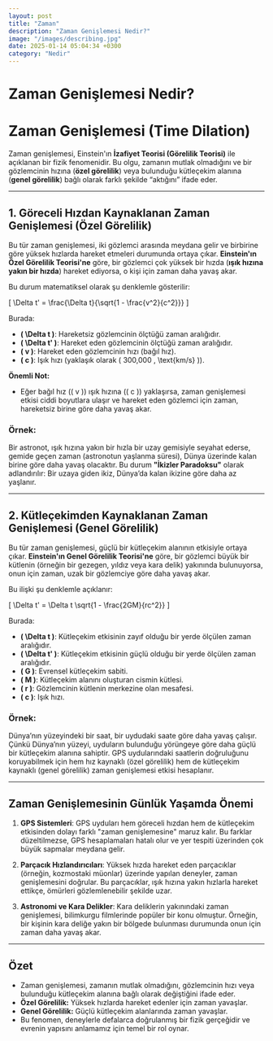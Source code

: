 ```yaml
---
layout: post
title: "Zaman"
description: "Zaman Genişlemesi Nedir?"
image: "/images/describing.jpg"
date: 2025-01-14 05:04:34 +0300
category: "Nedir"
---
```


Zaman Genişlemesi Nedir?
============


# **Zaman Genişlemesi (Time Dilation)**

Zaman genişlemesi, Einstein'ın **İzafiyet Teorisi (Görelilik Teorisi)** ile açıklanan bir fizik fenomenidir. Bu olgu, zamanın mutlak olmadığını ve bir gözlemcinin hızına (**özel görelilik**) veya bulunduğu kütleçekim alanına (**genel görelilik**) bağlı olarak farklı şekilde “aktığını” ifade eder.

---

## **1. Göreceli Hızdan Kaynaklanan Zaman Genişlemesi (Özel Görelilik)**

Bu tür zaman genişlemesi, iki gözlemci arasında meydana gelir ve birbirine göre yüksek hızlarda hareket etmeleri durumunda ortaya çıkar. **Einstein'ın Özel Görelilik Teorisi'ne** göre, bir gözlemci çok yüksek bir hızda (**ışık hızına yakın bir hızda**) hareket ediyorsa, o kişi için zaman daha yavaş akar.

Bu durum matematiksel olarak şu denklemle gösterilir:

\[
\Delta t' = \frac{\Delta t}{\sqrt{1 - \frac{v^2}{c^2}}}
\]

Burada:
- **\( \Delta t \)**: Hareketsiz gözlemcinin ölçtüğü zaman aralığıdır.
- **\( \Delta t' \)**: Hareket eden gözlemcinin ölçtüğü zaman aralığıdır.
- **\( v \)**: Hareket eden gözlemcinin hızı (bağıl hız).
- **\( c \)**: Işık hızı (yaklaşık olarak \( 300,000 \, \text{km/s} \)).

**Önemli Not:**
- Eğer bağıl hız (\( v \)) ışık hızına (\( c \)) yaklaşırsa, zaman genişlemesi etkisi ciddi boyutlara ulaşır ve hareket eden gözlemci için zaman, hareketsiz birine göre daha yavaş akar.

### **Örnek:**
Bir astronot, ışık hızına yakın bir hızla bir uzay gemisiyle seyahat ederse, gemide geçen zaman (astronotun yaşlanma süresi), Dünya üzerinde kalan birine göre daha yavaş olacaktır. Bu durum **"İkizler Paradoksu"** olarak adlandırılır: Bir uzaya giden ikiz, Dünya’da kalan ikizine göre daha az yaşlanır.

---

## **2. Kütleçekimden Kaynaklanan Zaman Genişlemesi (Genel Görelilik)**

Bu tür zaman genişlemesi, güçlü bir kütleçekim alanının etkisiyle ortaya çıkar. **Einstein'ın Genel Görelilik Teorisi'ne** göre, bir gözlemci büyük bir kütlenin (örneğin bir gezegen, yıldız veya kara delik) yakınında bulunuyorsa, onun için zaman, uzak bir gözlemciye göre daha yavaş akar.

Bu ilişki şu denklemle açıklanır:

\[
\Delta t' = \Delta t \sqrt{1 - \frac{2GM}{rc^2}}
\]

Burada:
- **\( \Delta t \)**: Kütleçekim etkisinin zayıf olduğu bir yerde ölçülen zaman aralığıdır.
- **\( \Delta t' \)**: Kütleçekim etkisinin güçlü olduğu bir yerde ölçülen zaman aralığıdır.
- **\( G \)**: Evrensel kütleçekim sabiti.
- **\( M \)**: Kütleçekim alanını oluşturan cismin kütlesi.
- **\( r \)**: Gözlemcinin kütlenin merkezine olan mesafesi.
- **\( c \)**: Işık hızı.

### **Örnek:**
Dünya’nın yüzeyindeki bir saat, bir uydudaki saate göre daha yavaş çalışır. Çünkü Dünya’nın yüzeyi, uyduların bulunduğu yörüngeye göre daha güçlü bir kütleçekim alanına sahiptir. GPS uydularındaki saatlerin doğruluğunu koruyabilmek için hem hız kaynaklı (özel görelilik) hem de kütleçekim kaynaklı (genel görelilik) zaman genişlemesi etkisi hesaplanır.

---

## **Zaman Genişlemesinin Günlük Yaşamda Önemi**

1. **GPS Sistemleri**: GPS uyduları hem göreceli hızdan hem de kütleçekim etkisinden dolayı farklı "zaman genişlemesine" maruz kalır. Bu farklar düzeltilmezse, GPS hesaplamaları hatalı olur ve yer tespiti üzerinden çok büyük sapmalar meydana gelir.

2. **Parçacık Hızlandırıcıları**: Yüksek hızda hareket eden parçacıklar (örneğin, kozmostaki müonlar) üzerinde yapılan deneyler, zaman genişlemesini doğrular. Bu parçacıklar, ışık hızına yakın hızlarla hareket ettikçe, ömürleri gözlemlenebilir şekilde uzar.

3. **Astronomi ve Kara Delikler**: Kara deliklerin yakınındaki zaman genişlemesi, bilimkurgu filmlerinde popüler bir konu olmuştur. Örneğin, bir kişinin kara deliğe yakın bir bölgede bulunması durumunda onun için zaman daha yavaş akar.

---

## **Özet**
- Zaman genişlemesi, zamanın mutlak olmadığını, gözlemcinin hızı veya bulunduğu kütleçekim alanına bağlı olarak değiştiğini ifade eder.
- **Özel Görelilik:** Yüksek hızlarda hareket edenler için zaman yavaşlar.
- **Genel Görelilik:** Güçlü kütleçekim alanlarında zaman yavaşlar.
- Bu fenomen, deneylerle defalarca doğrulanmış bir fizik gerçeğidir ve evrenin yapısını anlamamız için temel bir rol oynar.



